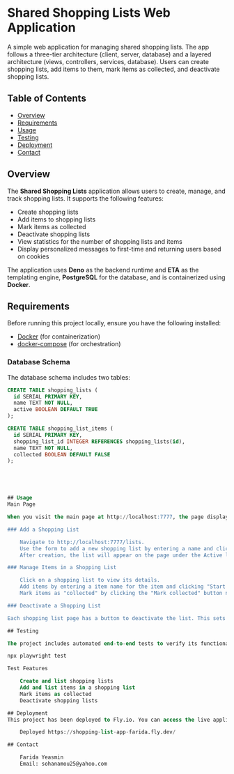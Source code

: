 # Shared Shopping Lists Web Application

A simple web application for managing shared shopping lists. The app follows a three-tier architecture (client, server, database) and a layered architecture (views, controllers, services, database). Users can create shopping lists, add items to them, mark items as collected, and deactivate shopping lists.

## Table of Contents

- [Overview](#overview)
- [Requirements](#requirements)
- [Usage](#usage)
- [Testing](#testing)
- [Deployment](#deployment)
- [Contact](#contact)

## Overview

The **Shared Shopping Lists** application allows users to create, manage, and track shopping lists. It supports the following features:

- Create shopping lists
- Add items to shopping lists
- Mark items as collected
- Deactivate shopping lists
- View statistics for the number of shopping lists and items
- Display personalized messages to first-time and returning users based on cookies

The application uses **Deno** as the backend runtime and **ETA** as the templating engine, **PostgreSQL** for the database, and is containerized using **Docker**.
## Requirements

Before running this project locally, ensure you have the following installed:

- [Docker](https://www.docker.com/get-started) (for containerization)
- [docker-compose](https://docs.docker.com/compose/) (for orchestration)

### Database Schema

The database schema includes two tables:

```sql
CREATE TABLE shopping_lists (
  id SERIAL PRIMARY KEY,
  name TEXT NOT NULL,
  active BOOLEAN DEFAULT TRUE
);

CREATE TABLE shopping_list_items (
  id SERIAL PRIMARY KEY,
  shopping_list_id INTEGER REFERENCES shopping_lists(id),
  name TEXT NOT NULL,
  collected BOOLEAN DEFAULT FALSE
);





## Usage
Main Page

When you visit the main page at http://localhost:7777, the page displays statistics about the shopping lists, including the number of active and inactive lists and items. Additionally, if it's your first time visiting the application, you will see a welcome message. Returning users will see a different message, welcome again. This adds a layer of personalization, making the app feel more interactive and engaging.

### Add a Shopping List

    Navigate to http://localhost:7777/lists.
    Use the form to add a new shopping list by entering a name and clicking the "Create list" button.
    After creation, the list will appear on the page under the Active lists.

### Manage Items in a Shopping List

    Click on a shopping list to view its details.
    Add items by entering a item name for the item and clicking "Start a list entry".
    Mark items as "collected" by clicking the "Mark collected" button next to the item.

### Deactivate a Shopping List

Each shopping list page has a button to deactivate the list. This sets the list's status to inactive.

## Testing

The project includes automated end-to-end tests to verify its functionality. To run the tests using Playwright, execute the following command:

npx playwright test

Test Features

    Create and list shopping lists
    Add and list items in a shopping list
    Mark items as collected
    Deactivate shopping lists

## Deployment
This project has been deployed to Fly.io. You can access the live application at the following URL:

    Deployed https://shopping-list-app-farida.fly.dev/

## Contact

    Farida Yeasmin
    Email: sohanamou25@yahoo.com

